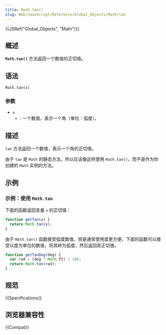 ```yaml
---
title: Math.tan()
slug: Web/JavaScript/Reference/Global_Objects/Math/tan
---
```


{{JSRef("Global_Objects", "Math")}}

## 概述

**`Math.tan()`** 方法返回一个数值的正切值。

## 语法

```plain
Math.tan(x)
```

### 参数

- `x`
  - : 一个数值，表示一个角（单位：弧度）。

## 描述

`tan` 方法返回一个数值，表示一个角的正切值。

由于 `tan` 是 `Math` 的静态方法，所以应该像这样使用 `Math.tan()`，而不是作为你创建的 `Math` 实例的方法。

## 示例

### 示例：使用 `Math.tan`

下面的函数返回变量 `x` 的正切值：

```js
function getTan(x) {
  return Math.tan(x);
}
```

由于 `Math.tan()` 函数接受弧度数值，但是通常使用度更方便，下面的函数可以接受以度为单位的数值，将其转为弧度，然后返回其正切值。

```js
function getTanDeg(deg) {
  var rad = (deg * Math.PI) / 180;
  return Math.tan(rad);
}
```

## 规范

{{Specifications}}

## 浏览器兼容性

{{Compat}}
